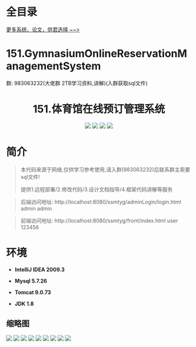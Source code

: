 # 全目录

[更多系统、论文，供君选择 ~~>](https://www.yuque.com/wisebit/blog)
# 151.GymnasiumOnlineReservationManagementSystem

<p>群: 983063232(大佬群 2TB学习资料,讲解)(入群获取sql文件)</p>

<p><h1 align="center">151.体育馆在线预订管理系统</h1></p>


<p align="center">
	<img src="https://img.shields.io/badge/jdk-1.8-orange.svg"/>
    <img src="https://img.shields.io/badge/spring-5.x-lightgrey.svg"/>
    <img src="https://img.shields.io/badge/springmvc-3.x-blue.svg"/>
    <img src="https://img.shields.io/badge/mybatis-5.x-yellow.svg"/>
</p>

# 简介


> 本代码来源于网络,仅供学习参考使用,请入群(983063232)后联系群主索要sql文件!
>
> 提供1.远程部署/2.修改代码/3.设计文档指导/4.框架代码讲解等服务

>后端访问地址: http://localhost:8080/ssmtyg/adminLogin/login.html
> admin  admin  

>前端访问地址: http://localhost:8080/ssmtyg/front/index.html
> user 123456

# 环境

- <b>IntelliJ IDEA 2009.3</b>

- <b>Mysql 5.7.26</b>

- <b>Tomcat 9.0.73</b>

- <b>JDK 1.8</b>




## 缩略图


![](https://bitwise.oss-cn-heyuan.aliyuncs.com/2024/9/10/bde5abab-7cb1-49ad-bd84-20954c26667c.png)
![](https://bitwise.oss-cn-heyuan.aliyuncs.com/2024/9/10/4d3825a8-872c-45f7-b56e-d867f6a2b73a.png)
![](https://bitwise.oss-cn-heyuan.aliyuncs.com/2024/9/10/172a6f8f-0808-4f4c-920c-7b8eabb034f2.png)
![](https://bitwise.oss-cn-heyuan.aliyuncs.com/2024/9/10/da7b4883-1f76-4148-8249-6f3c17c0a422.png)
![](https://bitwise.oss-cn-heyuan.aliyuncs.com/2024/9/10/1d32da2d-9aaa-4ec1-8798-15726584910b.png)
![](https://bitwise.oss-cn-heyuan.aliyuncs.com/2024/9/10/1d32da2d-9aaa-4ec1-8798-15726584910b.png)
![](https://bitwise.oss-cn-heyuan.aliyuncs.com/2024/9/10/4ba4050a-5e39-4857-833a-cfd7cd339546.png)
![](https://bitwise.oss-cn-heyuan.aliyuncs.com/2024/9/10/6775d36c-b5bc-49eb-ba02-6ae1338d2e6a.png)
![](https://bitwise.oss-cn-heyuan.aliyuncs.com/2024/9/10/db138076-e6f1-4067-9eb0-82cbbe693c35.png)



